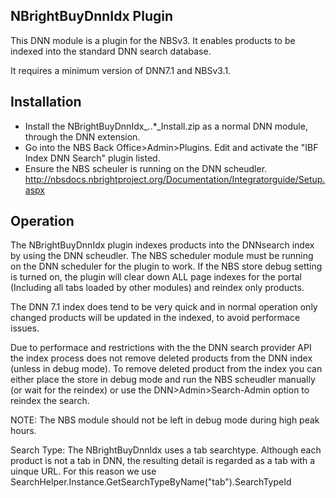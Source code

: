 NBrightBuyDnnIdx Plugin
-----------------------

This DNN module is a plugin for the NBSv3.  It enables products to be indexed into the standard DNN search database.

It requires a minimum version of DNN7.1 and NBSv3.1.

Installation
------------

- Install the NBrightBuyDnnIdx_*.*.*_Install.zip as a normal DNN module, through the DNN extension.
- Go into the NBS Back Office>Admin>Plugins. Edit and activate the "IBF Index DNN Search" plugin listed.
- Ensure the NBS scheuler is running on the DNN scheudler. http://nbsdocs.nbrightproject.org/Documentation/Integratorguide/Setup.aspx

Operation
---------

The NBrightBuyDnnIdx plugin indexes products into the DNNsearch index by using the DNN scheudler.  The NBS scheduler module must be running on the DNN scheduler for the plugin to work.
If the NBS store debug setting is turned on, the plugin will clear down ALL page indexes for the portal (Including all tabs loaded by other modules) and reindex only products.

The DNN 7.1 index does tend to be very quick and in normal operation only changed products will be updated in the indexed, to avoid performace issues.

Due to performace and restrictions with the the DNN search provider API the index process does not remove deleted products from the DNN index (unless in debug mode).
To remove deleted product from the index you can either place the store in debug mode and run the NBS scheudler manually (or wait for the reindex) or use the DNN>Admin>Search-Admin option to reindex the search. 

NOTE: The NBS module should not be left in debug mode during high peak hours.

Search Type:  The NBrightBuyDnnIdx uses a tab searchtype.
Although each product is not a tab in DNN, the resulting detail is regarded as a tab with a uinque URL.
For this reason we use SearchHelper.Instance.GetSearchTypeByName("tab").SearchTypeId

